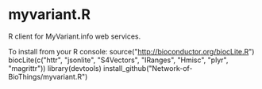 # myvariant.R
R client for MyVariant.info web services.


To install from your R console:
    source("http://bioconductor.org/biocLite.R")
    biocLite(c("httr", "jsonlite", "S4Vectors", "IRanges", "Hmisc", "plyr", "magrittr"))
    library(devtools)
    install_github("Network-of-BioThings/myvariant.R")
